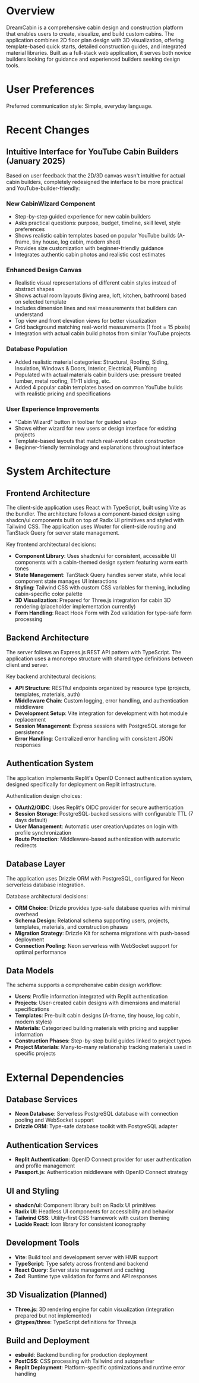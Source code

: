 # Overview

DreamCabin is a comprehensive cabin design and construction platform that enables users to create, visualize, and build custom cabins. The application combines 2D floor plan design with 3D visualization, offering template-based quick starts, detailed construction guides, and integrated material libraries. Built as a full-stack web application, it serves both novice builders looking for guidance and experienced builders seeking design tools.

# User Preferences

Preferred communication style: Simple, everyday language.

# Recent Changes

## Intuitive Interface for YouTube Cabin Builders (January 2025)
Based on user feedback that the 2D/3D canvas wasn't intuitive for actual cabin builders, completely redesigned the interface to be more practical and YouTube-builder-friendly:

### New CabinWizard Component
- Step-by-step guided experience for new cabin builders
- Asks practical questions: purpose, budget, timeline, skill level, style preferences
- Shows realistic cabin templates based on popular YouTube builds (A-frame, tiny house, log cabin, modern shed)
- Provides size customization with beginner-friendly guidance
- Integrates authentic cabin photos and realistic cost estimates

### Enhanced Design Canvas  
- Realistic visual representations of different cabin styles instead of abstract shapes
- Shows actual room layouts (living area, loft, kitchen, bathroom) based on selected template
- Includes dimension lines and real measurements that builders can understand
- Top view and front elevation views for better visualization
- Grid background matching real-world measurements (1 foot = 15 pixels)
- Integration with actual cabin build photos from similar YouTube projects

### Database Population
- Added realistic material categories: Structural, Roofing, Siding, Insulation, Windows & Doors, Interior, Electrical, Plumbing
- Populated with actual materials cabin builders use: pressure treated lumber, metal roofing, T1-11 siding, etc.
- Added 4 popular cabin templates based on common YouTube builds with realistic pricing and specifications

### User Experience Improvements
- "Cabin Wizard" button in toolbar for guided setup
- Shows either wizard for new users or design interface for existing projects
- Template-based layouts that match real-world cabin construction
- Beginner-friendly terminology and explanations throughout interface

# System Architecture

## Frontend Architecture
The client-side application uses React with TypeScript, built using Vite as the bundler. The architecture follows a component-based design using shadcn/ui components built on top of Radix UI primitives and styled with Tailwind CSS. The application uses Wouter for client-side routing and TanStack Query for server state management.

Key frontend architectural decisions:
- **Component Library**: Uses shadcn/ui for consistent, accessible UI components with a cabin-themed design system featuring warm earth tones
- **State Management**: TanStack Query handles server state, while local component state manages UI interactions
- **Styling**: Tailwind CSS with custom CSS variables for theming, including cabin-specific color palette
- **3D Visualization**: Prepared for Three.js integration for cabin 3D rendering (placeholder implementation currently)
- **Form Handling**: React Hook Form with Zod validation for type-safe form processing

## Backend Architecture
The server follows an Express.js REST API pattern with TypeScript. The application uses a monorepo structure with shared type definitions between client and server.

Key backend architectural decisions:
- **API Structure**: RESTful endpoints organized by resource type (projects, templates, materials, auth)
- **Middleware Chain**: Custom logging, error handling, and authentication middleware
- **Development Setup**: Vite integration for development with hot module replacement
- **Session Management**: Express sessions with PostgreSQL storage for persistence
- **Error Handling**: Centralized error handling with consistent JSON responses

## Authentication System
The application implements Replit's OpenID Connect authentication system, designed specifically for deployment on Replit infrastructure.

Authentication design choices:
- **OAuth2/OIDC**: Uses Replit's OIDC provider for secure authentication
- **Session Storage**: PostgreSQL-backed sessions with configurable TTL (7 days default)
- **User Management**: Automatic user creation/updates on login with profile synchronization
- **Route Protection**: Middleware-based authentication with automatic redirects

## Database Layer
The application uses Drizzle ORM with PostgreSQL, configured for Neon serverless database integration.

Database architectural decisions:
- **ORM Choice**: Drizzle provides type-safe database queries with minimal overhead
- **Schema Design**: Relational schema supporting users, projects, templates, materials, and construction phases
- **Migration Strategy**: Drizzle Kit for schema migrations with push-based deployment
- **Connection Pooling**: Neon serverless with WebSocket support for optimal performance

## Data Models
The schema supports a comprehensive cabin design workflow:
- **Users**: Profile information integrated with Replit authentication
- **Projects**: User-created cabin designs with dimensions and material specifications
- **Templates**: Pre-built cabin designs (A-frame, tiny house, log cabin, modern styles)
- **Materials**: Categorized building materials with pricing and supplier information
- **Construction Phases**: Step-by-step build guides linked to project types
- **Project Materials**: Many-to-many relationship tracking materials used in specific projects

# External Dependencies

## Database Services
- **Neon Database**: Serverless PostgreSQL database with connection pooling and WebSocket support
- **Drizzle ORM**: Type-safe database toolkit with PostgreSQL adapter

## Authentication Services
- **Replit Authentication**: OpenID Connect provider for user authentication and profile management
- **Passport.js**: Authentication middleware with OpenID Connect strategy

## UI and Styling
- **shadcn/ui**: Component library built on Radix UI primitives
- **Radix UI**: Headless UI components for accessibility and behavior
- **Tailwind CSS**: Utility-first CSS framework with custom theming
- **Lucide React**: Icon library for consistent iconography

## Development Tools
- **Vite**: Build tool and development server with HMR support
- **TypeScript**: Type safety across frontend and backend
- **React Query**: Server state management and caching
- **Zod**: Runtime type validation for forms and API responses

## 3D Visualization (Planned)
- **Three.js**: 3D rendering engine for cabin visualization (integration prepared but not implemented)
- **@types/three**: TypeScript definitions for Three.js

## Build and Deployment
- **esbuild**: Backend bundling for production deployment
- **PostCSS**: CSS processing with Tailwind and autoprefixer
- **Replit Deployment**: Platform-specific optimizations and runtime error handling